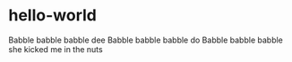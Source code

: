# hello-world

Babble babble babble dee
Babble babble babble do
Babble babble babble she
kicked me in the nuts
